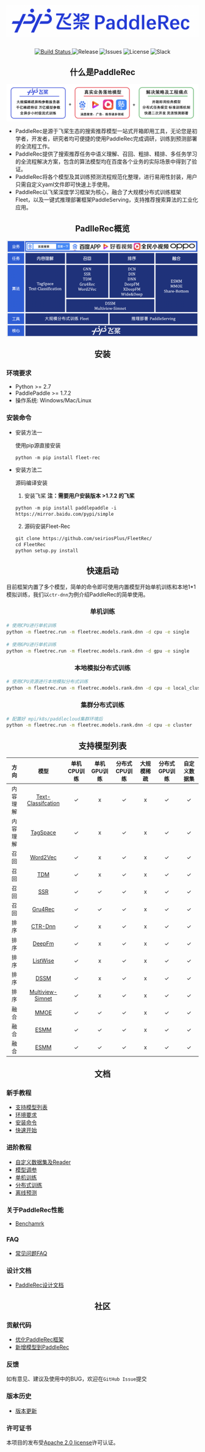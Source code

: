 <p align="center">
<img align="center" src="doc/imgs/logo.png">
<p>

<p align="center">
    <br>
    <a href="https://travis-ci.com/PaddlePaddle/Serving">
        <img alt="Build Status" src="https://img.shields.io/travis/com/PaddlePaddle/Serving/develop">
    </a>
    <img alt="Release" src="https://img.shields.io/badge/Release-0.0.3-yellowgreen">
    <img alt="Issues" src="https://img.shields.io/github/issues/PaddlePaddle/Serving">
    <img alt="License" src="https://img.shields.io/github/license/PaddlePaddle/Serving">
    <img alt="Slack" src="https://img.shields.io/badge/Join-Slack-green">
    <br>
<p>


<h2 align="center">什么是PaddleRec</h2>

<p align="center">
<img align="center" src="doc/imgs/structure.png">
<p>

- PaddleRec是源于飞桨生态的搜索推荐模型一站式开箱即用工具，无论您是初学者，开发者，研究者均可便捷的使用PaddleRec完成调研，训练到预测部署的全流程工作。
- PaddleRec提供了搜索推荐任务中语义理解、召回、粗排、精排、多任务学习的全流程解决方案，包含的算法模型均在百度各个业务的实际场景中得到了验证。
- PaddleRec将各个模型及其训练预测流程规范化整理，进行易用性封装，用户只需自定义yaml文件即可快速上手使用。
- PaddleRec以飞桨深度学习框架为核心，融合了大规模分布式训练框架Fleet，以及一键式推理部署框架PaddleServing，支持推荐搜索算法的工业化应用。


<h2 align="center">PadlleRec概览</h2>

<p align="center">
<img align="center" src="doc/imgs/overview.png">
<p>


<h2 align="center">安装</h2>

### 环境要求
* Python >= 2.7
* PaddlePaddle >= 1.7.2
* 操作系统: Windows/Mac/Linux
  
### 安装命令

- 安装方法一
  
  使用pip源直接安装
  ```shell
  python -m pip install fleet-rec
  ```

- 安装方法二

  源码编译安装
  1. 安装飞桨  **注：需要用户安装版本 >1.7.2 的飞桨**

    ```shell
    python -m pip install paddlepaddle -i https://mirror.baidu.com/pypi/simple
    ```

  2. 源码安装Fleet-Rec

    ```shell
    git clone https://github.com/seiriosPlus/FleetRec/
    cd FleetRec
    python setup.py install
    ```


<h2 align="center">快速启动</h2>


目前框架内置了多个模型，简单的命令即可使用内置模型开始单机训练和本地1*1模拟训练，我们以`ctr-dnn`为例介绍PaddleRec的简单使用。

<h3 align="center">单机训练</h3>

```bash
# 使用CPU进行单机训练
python -m fleetrec.run -m fleetrec.models.rank.dnn -d cpu -e single 

# 使用GPU进行单机训练
python -m fleetrec.run -m fleetrec.models.rank.dnn -d gpu -e single
```

<h3 align="center">本地模拟分布式训练</h3>

```bash
# 使用CPU资源进行本地模拟分布式训练
python -m fleetrec.run -m fleetrec.models.rank.dnn -d cpu -e local_cluster
```

<h3 align="center">集群分布式训练</h3>

```bash
# 配置好 mpi/k8s/paddlecloud集群环境后
python -m fleetrec.run -m fleetrec.models.rank.dnn -d cpu -e cluster
```

<h2 align="center">支持模型列表</h2>


|   方向   |          模型          | 单机CPU训练 | 单机GPU训练 | 分布式CPU训练 | 大规模稀疏 | 分布式GPU训练 | 自定义数据集 |
| :------: | :--------------------: | :---------: | :---------: | :-----------: | :--------: | :-----------: | :----------: |
| 内容理解 | [Text-Classifcation]() |      ✓      |      x      |       ✓       |     x      |       ✓       |      ✓       |
| 内容理解 |      [TagSpace]()      |      ✓      |      x      |       ✓       |     x      |       ✓       |      ✓       |
|   召回   |      [Word2Vec]()      |      ✓      |      x      |       ✓       |     x      |       ✓       |      ✓       |
|   召回   |        [TDM]()         |      ✓      |      x      |       ✓       |     x      |       ✓       |      ✓       |
|   召回   |        [SSR]()         |      ✓      |      ✓      |       ✓       |     x      |       ✓       |      ✓       |
|   召回   |      [Gru4Rec]()       |      ✓      |      ✓      |       ✓       |     x      |       ✓       |      ✓       |
|   排序   |      [CTR-Dnn]()       |      ✓      |      x      |       ✓       |     x      |       ✓       |      ✓       |
|   排序   |       [DeepFm]()       |      ✓      |      x      |       ✓       |     x      |       ✓       |      ✓       |
|   排序   |      [ListWise]()      |      ✓      |      x      |       ✓       |     x      |       ✓       |      ✓       |
|   排序   |        [DSSM]()        |      ✓      |      x      |       ✓       |     x      |       ✓       |      ✓       |
|   排序   |  [Multiview-Simnet]()  |      ✓      |      x      |       ✓       |     x      |       ✓       |      ✓       |
|   融合   |        [MMOE]()        |      ✓      |      ✓      |       ✓       |     x      |       ✓       |      ✓       |
|   融合   |        [ESMM]()        |      ✓      |      ✓      |       ✓       |     x      |       ✓       |      ✓       |
|   融合   |        [ESMM]()        |      ✓      |      ✓      |       ✓       |     x      |       ✓       |      ✓       |




<h2 align="center">文档</h2>

### 新手教程
* [支持模型列表](#支持模型列表)
* [环境要求](#环境要求)
* [安装命令](#安装命令)
* [快速开始](#快速开始)
  
### 进阶教程
* [自定义数据集及Reader](#自定义数据集及reader)
* [模型调参](#模型调参)
* [单机训练](#单机训练)
* [分布式训练](#分布式训练)
* [离线预测](#预测部署)

### 关于PaddleRec性能
* [Benchamrk](#benchamrk)

### FAQ
* [常见问题FAQ](#常见问题faq)

### 设计文档
* [PaddleRec设计文档](#PaddleRec设计文档)


<h2 align="center">社区</h2>

### 贡献代码
* [优化PaddleRec框架](#优化paddlerec框架)
* [新增模型到PaddleRec](#新增模型到paddlerec)

### 反馈
如有意见、建议及使用中的BUG，欢迎在`GitHub Issue`提交

### 版本历史
* [版本更新](#版本更新)
  
### 许可证书
本项目的发布受[Apache 2.0 license](LICENSE)许可认证。
  